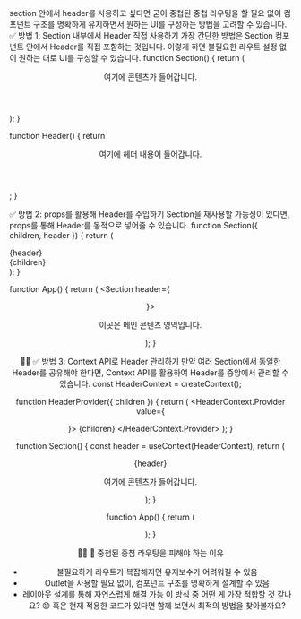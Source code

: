 section 안에서 header를 사용하고 싶다면 굳이 중첩된 중첩 라우팅을 할 필요 없이 컴포넌트 구조를 명확하게 유지하면서 원하는 UI를 구성하는 방법을 고려할 수 있습니다.
✅ 방법 1: Section 내부에서 Header 직접 사용하기
가장 간단한 방법은 Section 컴포넌트 안에서 Header를 직접 포함하는 것입니다.
이렇게 하면 불필요한 라우트 설정 없이 원하는 대로 UI를 구성할 수 있습니다.
function Section() {
  return (
    <section>
      <Header />
      <div>
        <p>여기에 콘텐츠가 들어갑니다.</p>
      </div>
    </section>
  );
}

function Header() {
  return <header>여기에 헤더 내용이 들어갑니다.</header>;
}


✅ 방법 2: props를 활용해 Header를 주입하기
Section을 재사용할 가능성이 있다면, props를 통해 Header를 동적으로 넣어줄 수 있습니다.
function Section({ children, header }) {
  return (
    <section>
      {header}
      <div>
        {children}
      </div>
    </section>
  );
}

function App() {
  return (
    <Section header={<Header />}>
      <p>이곳은 메인 콘텐츠 영역입니다.</p>
    </Section>
  );
}


✅ 방법 3: Context API로 Header 관리하기
만약 여러 Section에서 동일한 Header를 공유해야 한다면, Context API를 활용하여 Header를 중앙에서 관리할 수 있습니다.
const HeaderContext = createContext();

function HeaderProvider({ children }) {
  return (
    <HeaderContext.Provider value={<Header />}>
      {children}
    </HeaderContext.Provider>
  );
}

function Section() {
  const header = useContext(HeaderContext);
  return (
    <section>
      {header}
      <p>여기에 콘텐츠가 들어갑니다.</p>
    </section>
  );
}

function App() {
  return (
    <HeaderProvider>
      <Section />
    </HeaderProvider>
  );
}


🚨 중첩된 중첩 라우팅을 피해야 하는 이유
- 불필요하게 라우트가 복잡해지면 유지보수가 어려워질 수 있음
- Outlet을 사용할 필요 없이, 컴포넌트 구조를 명확하게 설계할 수 있음
- 레이아웃 설계를 통해 자연스럽게 해결 가능
이 방식 중 어떤 게 가장 적합할 것 같나요? 😊
혹은 현재 적용한 코드가 있다면 함께 보면서 최적의 방법을 찾아볼까요?
